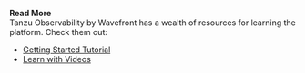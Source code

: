**Read More**<br/>
Tanzu Observability by Wavefront has a wealth of resources for learning the platform. Check them out:

- [Getting Started Tutorial](https://docs.wavefront.com/tutorial_getting_started.html)
- [Learn with Videos](https://docs.wavefront.com/videos.html)
  

